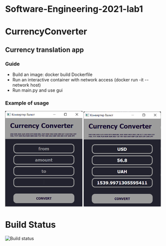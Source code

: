 # Software-Engineering-2021-lab1

# CurrencyConverter

## Currency translation app

### Guide
- Build an image: docker build Dockerfile
- Run an interactive container with network access (docker run -it --network host)
- Run main.py and use gui

### Example of usage

<img src="images/app_gui.png" width="250">     <img src="images/app_example.png" width="250">

# Build Status 

![Build status](https://https://github.com/NevostruevaYana/Software-Engineering-2021-lab1/actions/workflows/testing.yml)